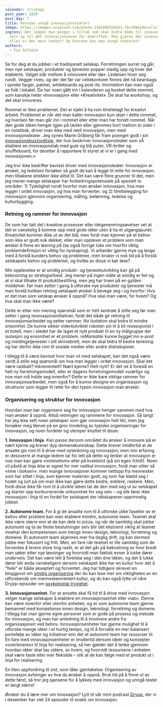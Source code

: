 ```yaml
---
calendar: strategy
post_year: 2020
post_day: 7
title: Hvordan unngå innovasjonsteater?
image: https://images.unsplash.com/photo-1585699324551-f6c309eedeca?ixlib=rb-1.2.1&ixid=MXwxMjA3fDB8MHxzZWFyY2h8MXx8dGhlYXRlcnxlbnwwfHwwfA%3D%3D&auto=format&fit=crop&w=800&q=60
ingress: Det legges mye penger i tiltak som skal bidra både til innovasjon i seg
  selv og til økt innovasjonsevne for bedriften. Men gjøres det innovasjon,
  eller er det mest teater? Og hvordan kan man unngå teateret?
authors:
  - Pia Solheim
---
```

Se for deg at du jobber i et tradisjonelt selskap. Forretningen surrer og går, men nye selskaper, produkter og tjenester popper stadig opp og truer det etablerte. Valget står mellom å «innovere eller dø». Ledelsen hiver seg rundt. Vegger rives, og der det før var cellekontorer finnes det nå beanbags i spreke farger, palmer, whiteboards og post-its. Innimellom kan man også se folk i lokalet. Da har noen gått inn i kalenderen og booket dette rommet, som kanskje heter «Innovasjon» eller «Kreativitet». De skal ha workshop, og det skal innoveres. 

Rommet er ikke problemet. Det er kjekt å ha rom tilrettelagt for kreativt arbeid. Problemet er når det man kaller innovasjon kun skjer i dette rommet, og hverken før man går inn i rommet eller etter man har forlatt rommet. Når den gode idéen henger igjen på tavlen eller gjemmes bort mellom to sider i en notatbok, driver man ikke med reell innovasjon, men med innovasjonsteater. Jeg synes Marte Gråberg får fram poenget godt i sin [innovasjonsbuzzordliste](https://medium.com/y-oslo/den-ultimate-innovasjonsbuzzordliste-e20bf6c8d336), der hun beskriver innovasjonsteater som «Å etablere en innovasjonslab med gule og blå puter, VR-briller og shuffleboard, for deretter å rapportere til styret at vi er i gang med innovasjonen.»

Jeg tror ikke bedrifter bevisst driver med innovasjonsteater. Innovasjon er ønsket, og ledelsen forsøker så godt de kan å legge til rette for innovasjon; men tiltakene strekker ikke alltid til. Det kan være flere grunner til det, men jeg mener mange selskaper har forbedringspotensiale på spesielt to områder: 1) Tydelighet rundt hvorfor man ønsker innovasjon, hva man legger i ordet innovasjon, og hva man forventer, og 2) tilrettelegging for innovasjon gjennom organisering, måling, belønning, ledelse og kulturbygging.   

### Retning og rammer for innovasjon

De som har tatt del i kreative prosesser eller idégenereringsøvelser vet at det er vanskelig å komme opp med gode idéer uten å ha et utgangspunkt. Kreativitet kommer ikke ut av det blå; men fordi man kjenner på et behov som ikke er godt nok dekket, eller man opplever et problem som man ønsker å finne en løsning på (se også forrige luke om hvorfor  riktig problemdefinisjon er viktig for nyskaping). Vi arbeider gjerne mye og lenge med å forstå kunders behov og problemer, men bruker vi nok tid på å forstå selskapets behov og problemer, og hvilke av disse vi bør løse? 

Min opplevelse er at smidig produkt- og tjenesteutvikling kan gå på bekostning av strategiarbeid. Jeg mener på ingen måte at smidig er feil og at vi skal tilbake til produktbestilling, men jeg har troen på en gylden middelvei. Før man setter i gang å utforske nye produkter og tjenester må man forstå hvilken retning selskapet ønsker å bevege seg i og hvorfor: Hva er det man som selskap ønsker å oppnå? Hva skal man være, for hvem? Og hva skal man ikke være? 

Dette er etter min mening spørsmål som er helt sentrale å stille seg før man setter i gang innovasjonsinitiativer, fordi det både gir retning til innovasjonsarbeidet og setter rammer. *No Isolation* skal bidra til mindre ensomhet. De kunne sikker videreutviklet roboten sin til å bli resepsjonist i et hotell, men i stedet har de laget et nytt produkt til en ny målgruppe der isolasjon og ensomhet er et problem. *reMarkable* kunne bygget inn e-post og meldingstjenester i sitt skrivebrett, men de skal bidra til bedre tenkning og har derfor ikke rom til sosiale medier eller andre distraksjoner.

I tillegg til å være bevisst hvor man vil med selskapet, kan det også være verdt å stille seg spørsmål om hva man legger i ordet innovasjon. Skal det være radikalt? Inkrementelt? Nært kjerne? Helt nytt? Er det ok å foreslå en helt ny forretningsmodell, eller er dagens forretningsmodell «urørlig» og noe man må holde seg innenfor? Dette er ikke bare viktige rammer for innovasjonsarbeidet, men også for å kunne designe en organisasjon og strukturer som legger til rette for den typen innovasjon man ønsker.

### Organisering og struktur for innovasjon

Hvordan man bør organisere seg for innovasjon henger sammen med hva man ønsker å oppnå. Altså retningen og rammene for innovasjon. Så langt har jeg ikke sett noen selskaper som gjør innovasjon helt likt, men jeg forsøker meg likevel på en grov inndeling av typiske organiseringer for innovasjon, og noen fordeler og ulemper knyttet til disse:

**1. Innovasjon i linja.** Kan passe dersom området du ønsker å innovere på er nært kjerne og krever dyp domenekunnskap. Dette krever imidlertid at de ansatte gis rom til å drive med nytenkning og innovasjon; men min erfaring er dessverre at mange ledere tar for lett på dette og tenker at innovasjon er noe man kan gjøre «innimellom» eller på kveldstid (på sin egen fritid!). Noen vil påstå at linja ikke er egnet for mer radikal innovasjon, fordi man sitter så «inne i boksen», men mange innovasjoner kommer nettopp fra mennesker som har sittet i linja, som kjenner materien godt, og som har klødd seg i hodet og lurt på om man ikke kan gjøre dette bedre, enklere, raskere. Men, fordi disse ikke får rom til å utvikle idéen tar de den med seg ut av selskapet og starter opp konkurrerende virksomhet for seg selv – og slik fører ikke innovasjon i linja til en fordel for selskapet der idéskaperen opprinnelig jobbet.

**2. Autonome team.** For å gi de ansatte rom til å utforske ulike fasetter av et behov eller problem kan man etablere mindre, autonome team. Teamet skal ikke være større enn at de kan dele to pizza, og når de samtidig skal jobbe autonomt og ta de fleste beslutninger selv blir det ekstremt viktig at teamet innehar den kompetansen som trengs innen design, teknologi, forretning og domene. Et autonomt team skjermes mer fra daglig drift, og kan dermed jobbe mer fokusert og fritt. Men, en fare når teamet er lite samtidig som de forventes å levere store ting raskt, er at det går på bekostning av hvor bredt man søker etter nye løsninger og hvorvidt man faktisk evner å lukke dører underveis. Det kan være lett å forelske seg i den éne idéen, og det å lukke dører blir enda vanskeligere dersom selskapet ikke har en kultur hvor det å "feile" er både akseptert og forventet. Jeg har tidligere skrevet en bloggpost om [smidig organisering](<https://blogg.bekk.no/en-smidig-tiln%C3%A6rming-til-smidig-organisering-d6b2e0acd4e7>) der du kan lese mer om viktigheten av en utforskende om menneskeorientert kultur, og du kan også lytte vil våre Drypp-episoder om [psykologisk trygghet](https://open.spotify.com/episode/7qdGG3B9nnVRULDnBZwzNI?si=spfoBpYeQqmrcEAPxIS85w).

**3. Innovasjonsenhet.** For at ansatte skal få tid til å drive med innovasjon velger mange selskaper å etablere en innovasjonsenhet eller «lab». Denne kan være innenfor eller utenfor enheten, og er som autonome team gjerne bemannet med kompetanse innen design, teknologi, forretning og domene. I tillegg har man gjerne egne personer som er gode på prosess og metode for innovasjon, og man har anledning til å involvere andre fra organisasjonen ved behov. Innovasjonsenheter har gjerne mulighet til å utforske mange idéer i et hurtig tempo, og til å forvalte en mer balansert portefølje av idéer og initiativer enn det et autonomt team har ressurser til. En fare med innovasjonsenheter er imidlertid dersom ideér og konsepter «overleveres» til linja for realisering, så her gjelder det å tenke gjennom hvordan idéer skal tas videre, av hvem, og hvorvidt ressursene i enheten skal være faste eller mer fleksible – slik at de kan følge med et produkt ut i linja for realisering. 

En liten oppfordring til sist, som tåler gjentakelse: Organisering av innovasjon avhenger av hva du ønsker å oppnå. Bruk tid på å finne ut av dette først, så tror jeg sjansene for å lykkes med innovasjon og unngå teater er langt større!

Ønsker du å lære mer om innovasjon? Lytt til vår mini-podcast [Drypp](https://open.spotify.com/show/6SVNY97zuPWcVdvE2FSNRL?si=QjhMrg8FQbKwBbk8X9zxXA), der vi i desember har viet 24 episoder til snakk om innovasjon.
